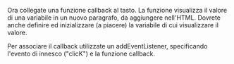Ora collegate una funzione callback al tasto. La funzione visualizza il valore di una variabile in un nuovo paragrafo, da aggiungere nell'HTML. Dovrete anche definire ed inizializzare (a piacere) la variabile di cui visualizzare il valore.

Per associare il callback utilizzate un addEventListener, specificando l'evento di innesco ("clicK") e la funzione callback.